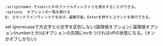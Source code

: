 ```vim
:scriptnames でvimrcとかのファイルディレクトリを表示することができる。
:options  オプションの一覧を開ける
Q: コマンドラインウィンドウを出す。編集可能。Enterを押すとコマンドを実行できる。
```

set ignorecaseで大文字と小文字を区別しない(論理値オプション)
論理値オプション(numberとか)はオプションの先頭にnoをつければoffの状態になる。(オンかオフしかない)
